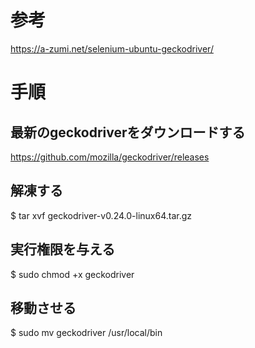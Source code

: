 # 参考
https://a-zumi.net/selenium-ubuntu-geckodriver/

# 手順
## 最新のgeckodriverをダウンロードする
https://github.com/mozilla/geckodriver/releases

## 解凍する
$ tar xvf geckodriver-v0.24.0-linux64.tar.gz

## 実行権限を与える
$ sudo chmod +x geckodriver

## 移動させる
$ sudo mv geckodriver /usr/local/bin
